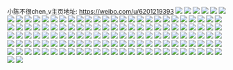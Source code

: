 小陈不很chen_v主页地址: https://weibo.com/u/6201219393 
![](https://wx4.sinaimg.cn/mw2000/006LFGrDly1h84lm9x3p5j31hc0u0th9.jpg) 
![](https://wx4.sinaimg.cn/mw2000/006LFGrDly1h84lmbuhryj30fg0fgwf3.jpg) 
![](https://wx4.sinaimg.cn/mw2000/006LFGrDly1h84lmdx0f7j30c50fe3z0.jpg) 
![](https://wx4.sinaimg.cn/mw2000/006LFGrDly1h82p3ourj2j31400u0qae.jpg) 
![](https://wx4.sinaimg.cn/mw2000/006LFGrDly1h82p3novz2j31400u0ai2.jpg) 
![](https://wx4.sinaimg.cn/mw2000/006LFGrDly1h82p3nyqvrj30m60s3wh6.jpg) 
![](https://wx4.sinaimg.cn/mw2000/006LFGrDly1h7tbftzg28j31hc0u0h35.jpg) 
![](https://wx4.sinaimg.cn/mw2000/006LFGrDly1h7tbftr8b5j31hc0u0h1b.jpg) 
![](https://wx4.sinaimg.cn/mw2000/006LFGrDly1h7tbfvb962j31hc0u015a.jpg) 
![](https://wx4.sinaimg.cn/mw2000/006LFGrDly1h7tbftefn0j31sc2dse81.jpg) 
![](https://wx4.sinaimg.cn/mw2000/006LFGrDly1h7tbfvj3vgj30ng110dim.jpg) 
![](https://wx4.sinaimg.cn/mw2000/006LFGrDly1h7tbfsl03nj32ds1sc7wh.jpg) 
![](https://wx4.sinaimg.cn/mw2000/006LFGrDly1h7tbfvsoe7j31hc0u0e06.jpg) 
![](https://wx4.sinaimg.cn/mw2000/006LFGrDly1h7gw9bopqmj30sg0s141m.jpg) 
![](https://wx4.sinaimg.cn/mw2000/006LFGrDly1h6wjq8f0eoj30rt0rtn0w.jpg) 
![](https://wx4.sinaimg.cn/mw2000/006LFGrDly1h6nsw2ldecj31400u077g.jpg) 
![](https://wx4.sinaimg.cn/mw2000/006LFGrDly1h6nsw43o89j31400u00z3.jpg) 
![](https://wx4.sinaimg.cn/mw2000/006LFGrDly1h61eobxzx1j30u00u0jw0.jpg) 
![](https://wx4.sinaimg.cn/mw2000/006LFGrDly1h61eoadsj7j30u00u0te3.jpg) 
![](https://wx4.sinaimg.cn/mw2000/006LFGrDly1h61eobkafbj30u00u0q6x.jpg) 
![](https://wx4.sinaimg.cn/mw2000/006LFGrDly1h61eoa0gzuj30u00u0gmz.jpg) 
![](https://wx4.sinaimg.cn/mw2000/006LFGrDly1h4y7kqa56sj31fw0t6128.jpg) 
![](https://wx4.sinaimg.cn/mw2000/006LFGrDly1h4y7kok9c4j31eg0seq8o.jpg) 
![](https://wx4.sinaimg.cn/mw2000/006LFGrDly1h4y7knlrv9j30u014178q.jpg) 
![](https://wx4.sinaimg.cn/mw2000/006LFGrDly1h4y7pgdq56j30u01syq95.jpg) 
![](https://wx4.sinaimg.cn/mw2000/006LFGrDly1h3kmzx0bhej30u01hctqz.jpg) 
![](https://wx4.sinaimg.cn/mw2000/006LFGrDly1h0xostucnnj32v20u0gv9.jpg) 
![](https://wx4.sinaimg.cn/mw2000/006LFGrDly1h0xfch2cktj30t01fkgzs.jpg) 
![](https://wx4.sinaimg.cn/mw2000/006LFGrDly1h0x4sblattj32v20u0gut.jpg) 
![](https://wx4.sinaimg.cn/mw2000/006LFGrDly1gzxmkqjncrj31o0280b29.jpg) 
![](https://wx4.sinaimg.cn/mw2000/006LFGrDly1gzu5la2hujj30u00mjwoe.jpg) 
![](https://wx4.sinaimg.cn/mw2000/006LFGrDly1gz0kavk5sjj30u40viq6l.jpg) 
![](https://wx4.sinaimg.cn/mw2000/006LFGrDly1gyx8ocyzlrj31yc0wi14h.jpg) 
![](https://wx4.sinaimg.cn/mw2000/006LFGrDly1gyvydjuyzzj32801o07wh.jpg) 
![](https://wx4.sinaimg.cn/mw2000/006LFGrDly1gxc6ojdba0j30u0140n2m.jpg) 
![](https://wx4.sinaimg.cn/mw2000/006LFGrDly1gwjomc1nraj31o0280kjl.jpg) 
![](https://wx4.sinaimg.cn/mw2000/006LFGrDly1gwjomcjq43j31o0280e81.jpg) 
![](https://wx4.sinaimg.cn/mw2000/006LFGrDly1gwjomd23d9j31o0280e81.jpg) 
![](https://wx4.sinaimg.cn/mw2000/006LFGrDly1gwjomhesmlj31o0280qv5.jpg) 
![](https://wx4.sinaimg.cn/mw2000/006LFGrDly1gwjomil1m2j31o0280b2a.jpg) 
![](https://wx4.sinaimg.cn/mw2000/006LFGrDly1gwjomfg1fgj31o0280hdt.jpg) 
![](https://wx4.sinaimg.cn/mw2000/006LFGrDly1gwjond5d71j30o10v9166.jpg) 
![](https://wx4.sinaimg.cn/mw2000/006LFGrDly1gwjomgvuqgj31o0280npd.jpg) 
![](https://wx4.sinaimg.cn/mw2000/006LFGrDly1gwjomj4a6jj31o0280e81.jpg) 
![](https://wx4.sinaimg.cn/mw2000/006LFGrDly1gwimomaafcj32c0340kjn.jpg) 
![](https://wx4.sinaimg.cn/mw2000/006LFGrDly1gw45zzh76rj30u01sxnac.jpg) 
![](https://wx4.sinaimg.cn/mw2000/006LFGrDly1gw460l9hh7j30u01sxtka.jpg) 
![](https://wx4.sinaimg.cn/mw2000/006LFGrDly1gw4612wvlkj30u01sxn92.jpg) 
![](https://wx4.sinaimg.cn/mw2000/006LFGrDly1gw40nf2vbtj33402c07wh.jpg) 
![](https://wx4.sinaimg.cn/mw2000/006LFGrDly1gw40nclvy1j305i057dfn.jpg) 
![](https://wx4.sinaimg.cn/mw2000/006LFGrDly1gw40ncs8byj30k00iaaav.jpg) 
![](https://wx4.sinaimg.cn/mw2000/006LFGrDly1gw40nbpd9aj30u00l4jsf.jpg) 
![](https://wx4.sinaimg.cn/mw2000/006LFGrDly1gw40nd092nj304g05kdfs.jpg) 
![](https://wx4.sinaimg.cn/mw2000/006LFGrDly1gw40nd7xczj30jg0jg401.jpg) 
![](https://wx4.sinaimg.cn/mw2000/006LFGrDly1gw40ndggffj30f10f9wf4.jpg) 
![](https://wx4.sinaimg.cn/mw2000/006LFGrDly1gw40ndrprqj30rq0hkjtm.jpg) 
![](https://wx4.sinaimg.cn/mw2000/006LFGrDly1gvw4out1jzj31400u0tgg.jpg) 
![](https://wx4.sinaimg.cn/mw2000/006LFGrDly1gvtp364cygj31400u0gsp.jpg) 
![](https://wx4.sinaimg.cn/mw2000/006LFGrDly1gvtp2yipkuj31400u0tgt.jpg) 
![](https://wx4.sinaimg.cn/mw2000/006LFGrDly1gvp5wv1sdhj60u014046g02.jpg) 
![](https://wx4.sinaimg.cn/mw2000/006LFGrDly1gvp5x4hqsyj60u0141grx02.jpg) 
![](https://wx4.sinaimg.cn/mw2000/006LFGrDly1gvp5xb3upwj60u0140n4002.jpg) 
![](https://wx4.sinaimg.cn/mw2000/006LFGrDly1gvn80cdq9fj62801o0kjl02.jpg) 
![](https://wx4.sinaimg.cn/mw2000/006LFGrDly1gvn80dlczvj32801o0e81.jpg) 
![](https://wx4.sinaimg.cn/mw2000/006LFGrDly1gvn80buffzj62801o0b2902.jpg) 
![](https://wx4.sinaimg.cn/mw2000/006LFGrDly1gvekduydsqj60u014044502.jpg) 
![](https://wx4.sinaimg.cn/mw2000/006LFGrDly1gvcvjl0vjtj62801o0x6p02.jpg) 
![](https://wx4.sinaimg.cn/mw2000/006LFGrDly1gvcvjt2ivsj63402c0qv602.jpg) 
![](https://wx4.sinaimg.cn/mw2000/006LFGrDly1gvcvjjhrnaj62801o0hdt02.jpg) 
![](https://wx4.sinaimg.cn/mw2000/006LFGrDly1gvcvjkgdopj62801o0e8102.jpg) 
![](https://wx4.sinaimg.cn/mw2000/006LFGrDly1gvcvjqe4scj62c03404qs02.jpg) 
![](https://wx4.sinaimg.cn/mw2000/006LFGrDly1gvcvjjw3noj61o02804qp02.jpg) 
![](https://wx4.sinaimg.cn/mw2000/006LFGrDly1gvcvjoa975j61sc2ds7wj02.jpg) 
![](https://wx4.sinaimg.cn/mw2000/006LFGrDly1gvcvjm7mppj32c0340qv6.jpg) 
![](https://wx4.sinaimg.cn/mw2000/006LFGrDly1gvcvjua4xqj32c0340u0y.jpg) 
![](https://wx4.sinaimg.cn/mw2000/006LFGrDly1gvbm22r1fwj62c03404qr02.jpg) 
![](https://wx4.sinaimg.cn/mw2000/006LFGrDly1guyzhoe385j61fq1o04qp02.jpg) 
![](https://wx4.sinaimg.cn/mw2000/006LFGrDly1guyzhqypv6j31hc0u0h0n.jpg) 
![](https://wx4.sinaimg.cn/mw2000/006LFGrDly1guyzhqh5zxj625s1ma7wh02.jpg) 
![](https://wx4.sinaimg.cn/mw2000/006LFGrDly1guyzi1obk6j32c0340hdv.jpg) 
![](https://wx4.sinaimg.cn/mw2000/006LFGrDly1guyzi7jn3tj60u00u0tj802.jpg) 
![](https://wx4.sinaimg.cn/mw2000/006LFGrDly1guyzhucwimj62c0340hdt02.jpg) 
![](https://wx4.sinaimg.cn/mw2000/006LFGrDly1guyzhyikekj63402c0hdy02.jpg) 
![](https://wx4.sinaimg.cn/mw2000/006LFGrDly1guyzhpdbbtj32801o0hdt.jpg) 
![](https://wx4.sinaimg.cn/mw2000/006LFGrDly1guyzi5etidj63402c0x6s02.jpg) 
![](https://wx4.sinaimg.cn/mw2000/006LFGrDly1guwrc0mjrkj62c03404qr02.jpg) 
![](https://wx4.sinaimg.cn/mw2000/006LFGrDly1gussktfd9aj60wi0u010s02.jpg) 
![](https://wx4.sinaimg.cn/mw2000/006LFGrDly1guqbboamt9j613u0tu7af02.jpg) 
![](https://wx4.sinaimg.cn/mw2000/006LFGrDly1guoj0c8xt9j62801o0kaq02.jpg) 
![](https://wx4.sinaimg.cn/mw2000/006LFGrDly1guoj0co1uuj60wi15eac702.jpg) 
![](https://wx4.sinaimg.cn/mw2000/006LFGrDly1gueqrcedghj62c0340x6q02.jpg) 
![](https://wx4.sinaimg.cn/mw2000/006LFGrDly1gu9dq46bjxj60xt0totk102.jpg) 
![](https://wx4.sinaimg.cn/mw2000/006LFGrDly1gu9dq7jyhqj62c0340kjm02.jpg) 
![](https://wx4.sinaimg.cn/mw2000/006LFGrDly1gu9db4tjptj60wi0mv0xr02.jpg) 
![](https://wx4.sinaimg.cn/mw2000/006LFGrDly1gu9db3x34gj62c03407wi02.jpg) 
![](https://wx4.sinaimg.cn/mw2000/006LFGrDly1gu6664ap56j32c0340hdu.jpg) 
![](https://wx4.sinaimg.cn/mw2000/006LFGrDly1gu3wyf9uqaj32c0340u0y.jpg) 
![](https://wx4.sinaimg.cn/mw2000/006LFGrDly1gu3wyhgjtuj32c0340b2a.jpg) 
![](https://wx4.sinaimg.cn/mw2000/006LFGrDly1gtxuge5mrpj32801o0hdt.jpg) 
![](https://wx4.sinaimg.cn/mw2000/006LFGrDly1gtxughd090j32801o0b29.jpg) 
![](https://wx4.sinaimg.cn/mw2000/006LFGrDly1gtxugidz13j32801o0kjl.jpg) 
![](https://wx4.sinaimg.cn/mw2000/006LFGrDly1gtxuhdccvnj32801o0b2a.jpg) 
![](https://wx4.sinaimg.cn/mw2000/006LFGrDly1gtxugfv7rdj32c0340x6q.jpg) 
![](https://wx4.sinaimg.cn/mw2000/006LFGrDly1gtwrpohlokj32801o07wh.jpg) 
![](https://wx4.sinaimg.cn/mw2000/006LFGrDly1gtwrpmbhepj32801o07wh.jpg) 
![](https://wx4.sinaimg.cn/mw2000/006LFGrDly1gtwmto3i09j30wi09kdh3.jpg) 
![](https://wx4.sinaimg.cn/mw2000/006LFGrDly1gtv87cqyy1j30wi0d176k.jpg) 
![](https://wx4.sinaimg.cn/mw2000/006LFGrDly1gtv87di5f9j30wi0tvq8u.jpg) 
![](https://wx4.sinaimg.cn/mw2000/006LFGrDly1gtu9n58oiuj32c03404qq.jpg) 
![](https://wx4.sinaimg.cn/mw2000/006LFGrDly1gtt46q92jkj33402c07wj.jpg) 
![](https://wx4.sinaimg.cn/mw2000/006LFGrDly1gtt46th39gj33402c0e82.jpg) 
![](https://wx4.sinaimg.cn/mw2000/006LFGrDly1gtt2p6a41qj32801o04qp.jpg) 
![](https://wx4.sinaimg.cn/mw2000/006LFGrDly1gtn4v7jtccj30wi1yckjl.jpg) 
![](https://wx4.sinaimg.cn/mw2000/006LFGrDly1gtm1wejaa0j30u00u0n74.jpg) 
![](https://wx4.sinaimg.cn/mw2000/006LFGrDly1gtk485agv6j31o0280b29.jpg) 
![](https://wx4.sinaimg.cn/mw2000/006LFGrDly1gtj4ey4hyfj33402c0npe.jpg) 
![](https://wx4.sinaimg.cn/mw2000/006LFGrDly1gtj4f3tw13j32c0340hdu.jpg) 
![](https://wx4.sinaimg.cn/mw2000/006LFGrDly1gtj4f7j29uj32c0340npe.jpg) 
![](https://wx4.sinaimg.cn/mw2000/006LFGrDly1gtfdo92zwnj30wi0zwjw4.jpg) 
![](https://wx4.sinaimg.cn/mw2000/006LFGrDly1gtfdo9fgu4j30m80m876c.jpg) 
![](https://wx4.sinaimg.cn/mw2000/006LFGrDly1gteduelv24j31o0280npd.jpg) 
![](https://wx4.sinaimg.cn/mw2000/006LFGrDly1gtedugc7yzj31o02801ky.jpg) 
![](https://wx4.sinaimg.cn/mw2000/006LFGrDly1gtbmmq560mj30hs0ff750.jpg) 
![](https://wx4.sinaimg.cn/mw2000/006LFGrDly1gtannofxypj30mi0u07jq.jpg) 
![](https://wx4.sinaimg.cn/mw2000/006LFGrDly1gskgw7gzm2j33402c04qr.jpg) 
![](https://wx4.sinaimg.cn/mw2000/006LFGrDly1gskgwegwqij32c0340u0z.jpg) 
![](https://wx4.sinaimg.cn/mw2000/006LFGrDly1gskgwiw5epj32801o04og.jpg) 
![](https://wx4.sinaimg.cn/mw2000/006LFGrDly1gskgwgmk1jj32c0340u0y.jpg) 
![](https://wx4.sinaimg.cn/mw2000/006LFGrDly1gskgw9joxbj33402c0h95.jpg) 
![](https://wx4.sinaimg.cn/mw2000/006LFGrDly1gskgwc8alzj33402c0b1t.jpg) 
![](https://wx4.sinaimg.cn/mw2000/006LFGrDly1gskgw8n7frj325s1mc7wh.jpg) 
![](https://wx4.sinaimg.cn/mw2000/006LFGrDly1gskgwb2uxjj333y27oqv5.jpg) 
![](https://wx4.sinaimg.cn/mw2000/006LFGrDly1gskgwhlavuj30wi1ycjzd.jpg) 
